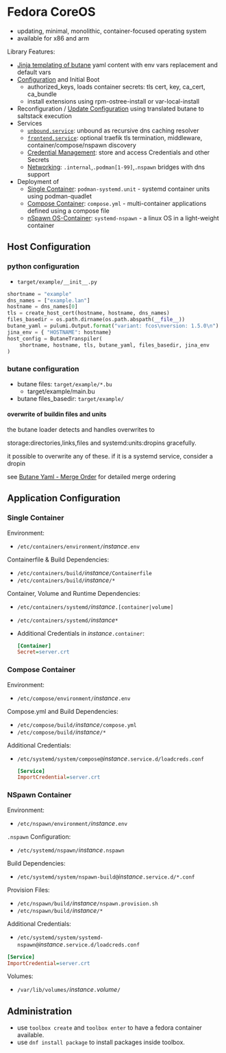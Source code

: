 # Fedora CoreOS

- updating, minimal, monolithic, container-focused operating system
- available for x86 and arm

Library Features:

- [Jinja templating of butane](butane.md) yaml content with env vars replacement and default vars
- [Configuration](#host-configuration) and Initial Boot
    - authorized_keys, loads container secrets: tls cert, key, ca_cert, ca_bundle
    - install extensions using rpm-ostree-install or var-local-install
- Reconfiguration / [Update Configuration](update.md) using translated butane to saltstack execution
- Services
    - [`unbound.service`](networking.md#dns-resolver): unbound as recursive dns caching resolver
    - [`frontend.service`](networking.md#tlshttp-web-frontend): optional traefik tls termination, middleware, container/compose/nspawn discovery
    - [Credential Management](credentials.md): store and access Credentials and other Secrets
    - [Networking](networking.md): `.internal`,`.podman[1-99]`,`.nspawn` bridges with dns support
- Deployment of
    - [Single Container](#single-container): `podman-systemd.unit` - systemd container units using podman-quadlet
    - [Compose Container](#compose-container): `compose.yml` - multi-container applications defined using a compose file
    - [nSpawn OS-Container](#nspawn-container): `systemd-nspawn` - a linux OS in a light-weight container

## Host Configuration

### python configuration
+ `target/example/__init__.py`

```python
shortname = "example"
dns_names = ["example.lan"]
hostname = dns_names[0]
tls = create_host_cert(hostname, hostname, dns_names)
files_basedir = os.path.dirname(os.path.abspath(__file__))
butane_yaml = pulumi.Output.format("variant: fcos\nversion: 1.5.0\n")
jina_env = { "HOSTNAME": hostname}
host_config = ButaneTranspiler(
    shortname, hostname, tls, butane_yaml, files_basedir, jina_env
)
```

### butane configuration

+ butane files: `target/example/*.bu`
    + target/example/main.bu
+ butane files_basedir: `target/example/`

#### overwrite of buildin files and units

the butane loader detects and handles overwrites to

storage:directories,links,files and systemd:units:dropins gracefully.

it possible to overwrite any of these. if it is a systemd service, consider a dropin

see [Butane Yaml - Merge Order](butane.md#merge-order) for detailed merge ordering


## Application Configuration

### Single Container

Environment:

- `/etc/containers/environment/`*instance*`.env`

Containerfile & Build Dependencies:

- `/etc/containers/build/`*instance*`/Containerfile`
- `/etc/containers/build/`*instance*`/*`

Container, Volume and Runtime Dependencies:

- `/etc/containers/systemd/`*instance*`.[container|volume]`
- `/etc/containers/systemd/`*instance*`*`
- Additional Credentials in *instance*`.container`:

    ```ini
    [Container]
    Secret=server.crt
    ```

### Compose Container

Environment:

- `/etc/compose/environment/`*instance*`.env`

Compose.yml and Build Dependencies:

- `/etc/compose/build/`*instance*`/compose.yml`
- `/etc/compose/build/`*instance*`/*`

Additional Credentials:

- `/etc/systemd/system/compose@`*instance*`.service.d/loadcreds.conf`

    ```ini
    [Service]
    ImportCredential=server.crt
    ```

### NSpawn Container

Environment:

- `/etc/nspawn/environment/`*instance*`.env`

`.nspawn` Configuration:

- `/etc/systemd/nspawn/`*instance*`.nspawn`

Build Dependencies:

- `/etc/systemd/system/nspawn-build@`*instance*`.service.d/*.conf`

Provision Files:

- `/etc/nspawn/build/`*instance*`/nspawn.provision.sh`
- `/etc/nspawn/build/`*instance*`/*`

Additional Credentials:

- `/etc/systemd/system/systemd-nspawn@`*instance*`.service.d/loadcreds.conf`
```ini
[Service]
ImportCredential=server.crt
```

Volumes:
- `/var/lib/volumes/`*instance*`.`*volume*`/`

## Administration

- use `toolbox create` and `toolbox enter` to have a fedora container available.
- use `dnf install package` to install packages inside toolbox.

